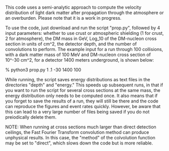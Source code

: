 This code uses a semi-analytic approach to compute the velocity distribution of light dark matter after propagation through the atmosphere or an overburden. Please note that it is a work in progress.

To use the code, just download and run the script "prop.py", followed by 4 input parameters: whether to use crust or atmospheric shielding (1 for crust, 2 for atmosphere), the DM mass in GeV, Log_10 of the DM-nucleon cross section in units of cm^2, the detector depth, and the number of convolutions to perform. The example input for a run through 100 collisions, with a dark matter mass of 100 MeV and DM-nucleon cross section of 10^-30 cm^2, for a detector 1400 meters underground, is shown below:

% python3 prop.py 1 .1 -30 1400 100

While running, the script saves energy distributions as text files in the directories "depth" and "energy." This speeds up subsequent runs, in that if you want to run the script for several cross sections at the same mass, the energy distribution only needs to be computed once. It also means that if you forget to save the results of a run, they will still be there and the code can reproduce the figures and event rates quickly. However, be aware that this can lead to a very large number of files being saved if you do not preiodically delete them.


NOTE: When running at cross sections much larger than direct detection ceilings, the Fast Fourier Transform convolution method can produce unphysical results. In this case, the "method" of the colvolution function may be set to "direct", which slows down the code but is more reliable. 
